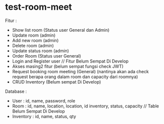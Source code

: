 # test-room-meet
Fitur  :
- Show list room (Status user General dan Admin)
- Update room (admin)
- Add new room (admin)
- Delete room (admin)
- Update status room (admin)
- Order Room (Status user General)
- Login and Register user
  // Fitur Belum Sempat Di Develop
- Akses masing2 fitur (belum sempat fungsi check JWT)
- Request booking room meeting (General) (nantinya akan ada check request berapa orang dalam room dan capacity dari roomnya)
- CRUD Inventory (Belum sempat Di Develop)

Database :
- User : id, name, password, role
- Room : id, name, location, location, id inventory, status, capacity
  // Table Belum Sempat Di Develop
- Inventory : id, name, status, qty 